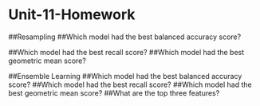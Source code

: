 # Unit-11-Homework

##Resampling
##Which model had the best balanced accuracy score?

##Which model had the best recall score?
##Which model had the best geometric mean score?

##Ensemble Learning
##Which model had the best balanced accuracy score?
##Which model had the best recall score?
##Which model had the best geometric mean score?
##What are the top three features?
